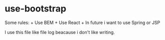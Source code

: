 # use-bootstrap
Some rules:
    + Use BEM
    + Use React
    + In future i want to use Spring or JSP

I use this file like file log beacause i don't like writing.